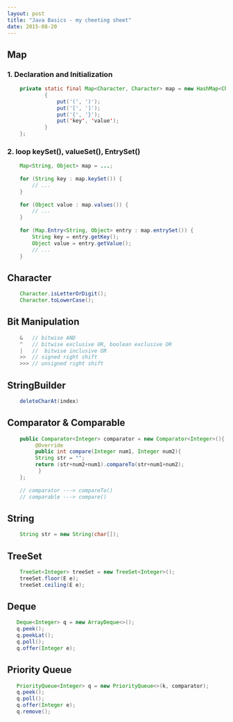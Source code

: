 ```yaml
---
layout: post
title: "Java Basics - my cheeting sheet"
date: 2015-08-20
---
```


## Map
### 1. Declaration and Initialization

```java
    private static final Map<Character, Character> map = new HashMap<Character, Character>(){
            {
                put('(', ')');
                put('[', ']');
                put('{', '}');
                put('key', 'value');
            }
    };
```
### 2. loop keySet(), valueSet(), EntrySet()
```java
    Map<String, Object> map = ...;
    
    for (String key : map.keySet()) {
        // ...
    }
    
    for (Object value : map.values()) {
        // ...
    }
    
    for (Map.Entry<String, Object> entry : map.entrySet()) {
        String key = entry.getKey();
        Object value = entry.getValue();
        // ...
    }
```
## Character
```java
    Character.isLetterOrDigit();
    Character.toLowerCase();
```

## Bit Manipulation
```java
    &   // bitwise AND
    ^   // bitwise exclusive OR, boolean exclusive OR 
    |   //  bitwise inclusive OR
    >>  // signed right shift
    >>> // unsigned right shift
```

## StringBuilder

```java
    deleteCharAt(index)
```

## Comparator & Comparable
```java
    public Comparator<Integer> comparator = new Comparator<Integer>(){
         @Override
         public int compare(Integer num1, Integer num2){
         String str = "";
         return (str+num2+num1).compareTo(str+num1+num2);
          }
    };
    
    // comparator ---> compareTo()
    // comparable ---> compare()
```

## String
```java
    String str = new String(char[]);
```

## TreeSet
```java
    TreeSet<Integer> treeSet = new TreeSet<Integer>();
    treeSet.floor(E e);
    treeSet.ceiling(E e);
```
## Deque
```java
   Deque<Integer> q = new ArrayDeque<>();
   q.peek();
   q.peekLat();
   q.poll();
   q.offer(Integer e);
```
## Priority Queue
```java
   PriorityQueue<Integer> q = new PriorityQueue<>(k, comparator);
   q.peek();
   q.poll();
   q.offer(Integer e);
   q.remove();
```
